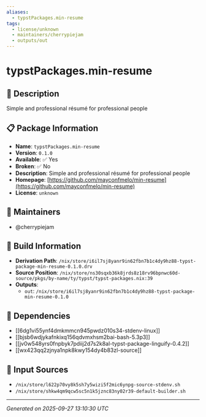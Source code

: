 ```yaml
---
aliases:
  - typstPackages.min-resume
tags:
  - license/unknown
  - maintainers/cherrypiejam
  - outputs/out
---
```


# typstPackages.min-resume

## 📝 Description

Simple and professional résumé for professional people

## 📋 Package Information

- **Name**: `typstPackages.min-resume`
- **Version**: `0.1.0`
- **Available**: ✅ Yes
- **Broken**: ✅ No
- **Description**: Simple and professional résumé for professional people
- **Homepage**: [https://github.com/mayconfmelo/min-resume](https://github.com/mayconfmelo/min-resume)
- **License**: `unknown`
## 👥 Maintainers

- @cherrypiejam


## 🔧 Build Information

- **Derivation Path**: `/nix/store/i6il7sj8yanr9in62fbn7b1c4dy9hz88-typst-package-min-resume-0.1.0.drv`
- **Source Position**: `/nix/store/ns30sqxb36k8jrds8z18rv96bpnwc60d-source/pkgs/by-name/ty/typst/typst-packages.nix:39`
- **Outputs**:
  - `out`:  `/nix/store/i6il7sj8yanr9in62fbn7b1c4dy9hz88-typst-package-min-resume-0.1.0`

## 🔗 Dependencies

- [[6dg1vi55ynf4dmkmmcn945pwdz010s34-stdenv-linux]]
- [[bjsb6wdjykafnkixq156qdvmxhsm2bai-bash-5.3p3]]
- [[jv0w548yrs0fnpbyk7pdiij2d7s2k8al-typst-package-linguify-0.4.2]]
- [[wx423qq2zjnya1npk8kwy154dy4b83zl-source]]

## 📁 Input Sources

- `/nix/store/l622p70vy8k5sh7y5wizi5f2mic6ynpg-source-stdenv.sh`
- `/nix/store/shkw4qm9qcw5sc5n1k5jznc83ny02r39-default-builder.sh`

---
*Generated on 2025-09-27 13:10:30 UTC*
